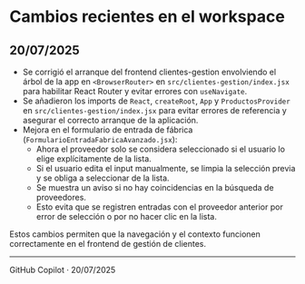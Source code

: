 # Cambios recientes en el workspace

## 20/07/2025

- Se corrigió el arranque del frontend clientes-gestion envolviendo el árbol de la app en `<BrowserRouter>` en `src/clientes-gestion/index.jsx` para habilitar React Router y evitar errores con `useNavigate`.
- Se añadieron los imports de `React`, `createRoot`, `App` y `ProductosProvider` en `src/clientes-gestion/index.jsx` para evitar errores de referencia y asegurar el correcto arranque de la aplicación.
- Mejora en el formulario de entrada de fábrica (`FormularioEntradaFabricaAvanzado.jsx`):
  - Ahora el proveedor solo se considera seleccionado si el usuario lo elige explícitamente de la lista.
  - Si el usuario edita el input manualmente, se limpia la selección previa y se obliga a seleccionar de la lista.
  - Se muestra un aviso si no hay coincidencias en la búsqueda de proveedores.
  - Esto evita que se registren entradas con el proveedor anterior por error de selección o por no hacer clic en la lista.

Estos cambios permiten que la navegación y el contexto funcionen correctamente en el frontend de gestión de clientes.

---
GitHub Copilot · 20/07/2025
